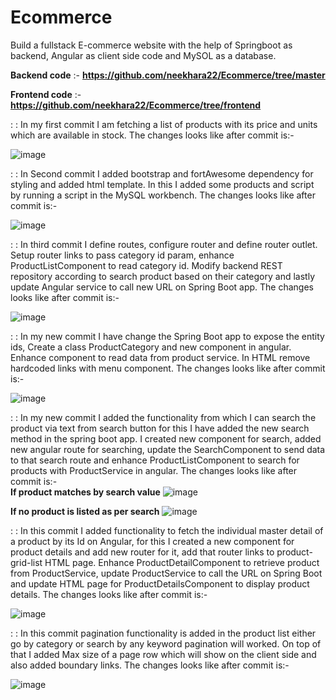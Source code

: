 # Ecommerce

Build a fullstack E-commerce website with the help of Springboot as backend, Angular as client side code and MySOL as a database.

<b>Backend code</b> :- <b>https://github.com/neekhara22/Ecommerce/tree/master</b>

<b>Frontend code</b> :- <b>https://github.com/neekhara22/Ecommerce/tree/frontend</b>

: : In my first commit I am fetching a list of products with its price and units which are available in stock. The changes looks like after commit is:-

![image](https://user-images.githubusercontent.com/100702414/221408292-02a7a01d-46f7-4c83-ad73-b07a6b780f9e.png)

: : In Second commit I added bootstrap and fortAwesome dependency for styling and added html template. In this I added some products and script by running a script in the MySQL workbench. The changes looks like after commit is:-

![image](https://user-images.githubusercontent.com/100702414/221429818-a7b394a8-a346-4d44-ae68-408668e34c70.png)



: : In third commit I define routes, configure router and define router outlet. Setup router links to pass category id param, enhance ProductListComponent to read category id. Modify backend REST repository according to search product based on their category and lastly update Angular service to call new URL on Spring Boot app. The changes looks like after commit is:-

![image](https://user-images.githubusercontent.com/100702414/221435113-1b24f2bc-5334-4c1b-bfba-d705f2c711b6.png)

: : In my new commit I have change the Spring Boot app to expose the entity ids, Create a class ProductCategory and new component in angular. Enhance component to read data from product service. In HTML remove hardcoded links with menu component. The changes looks like after commit is:-

![image](https://user-images.githubusercontent.com/100702414/221657583-c2f1bf89-aa87-4041-bc13-a80e538ca7ef.png)

: : In my new commit I added the functionality from which I can search the product via text from search button for this I have added the new search method in the spring boot app. I created new component for search, added new angular route for searching, update the SearchComponent to send data to that search route and enhance ProductListComponent to search for products with ProductService in angular. The changes looks like after commit is:-
<br>
<b>If product matches by search value</b>
![image](https://user-images.githubusercontent.com/100702414/221684469-03d2f7cc-76bf-4656-869d-ed61204abe01.png)

<b>If no product is listed as per search</b>
![image](https://user-images.githubusercontent.com/100702414/221685081-e5ee16ef-0fbf-429c-996b-f19e5256aa23.png)

: : In this commit I added functionality to fetch the individual master detail of a product by its Id on Angular, for this I created a new component for product details and add new router for it, add that router links to product-grid-list HTML page. Enhance ProductDetailComponent to retrieve product from ProductService, update ProductService to call the URL on Spring Boot and update HTML page for ProductDetailsComponent to display product details. The changes looks like after commit is:-

![image](https://user-images.githubusercontent.com/100702414/221973150-f5996f49-6bb7-48fe-a901-ccfa5c0b74de.png)

: : In this commit pagination functionality is added in the product list either go by category or search by any keyword pagination will worked. On top of that I added Max size of a page row which will show on the client side and also added boundary links. The changes looks like after commit is:-

![image](https://user-images.githubusercontent.com/100702414/222967268-5f53f310-f884-457c-9337-cbbe50c3e26d.png)
